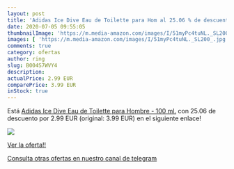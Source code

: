 ```yaml
---
layout: post
title: 'Adidas Ice Dive Eau de Toilette para Hom al 25.06 % de descuento'
date: 2020-07-05 09:55:05
thumbnailImage: 'https://m.media-amazon.com/images/I/51myPc4tuNL._SL200_.jpg'
images: [ 'https://m.media-amazon.com/images/I/51myPc4tuNL._SL200_.jpg' ]
comments: true
category: ofertas
author: ring
slug: B004S7WVY4
description:
actualPrice: 2.99 EUR
comparePrice: 3.99 EUR
inStock: true
---
```


Está [Adidas Ice Dive Eau de Toilette para Hombre -  100 ml.](https://www.amazon.com/dp/B004S7WVY4/?tag=redken08-20) con 25.06 de descuento por 2.99 EUR (original: 3.99 EUR) en el siguiente enlace!

[![](https://m.media-amazon.com/images/I/51myPc4tuNL._SL200_.jpg)](https://www.amazon.com/dp/B004S7WVY4/?tag=redken08-20)

[Ver la oferta!!](https://www.amazon.com/dp/B004S7WVY4/?tag=redken08-20)

[Consulta otras ofertas en nuestro canal de telegram](https://t.me/s/ofertas25)

